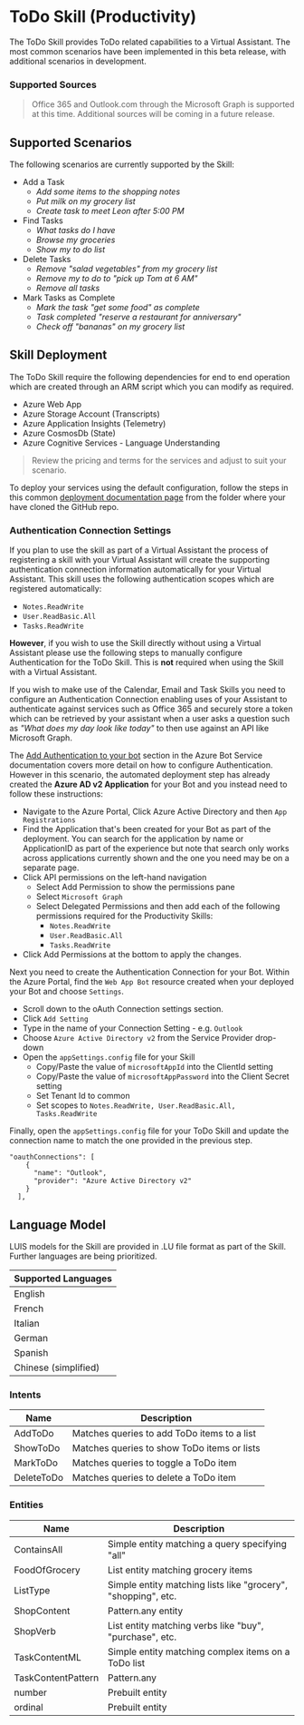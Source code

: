 # ToDo Skill (Productivity)

The ToDo Skill provides ToDo related capabilities to a Virtual Assistant.
The most common scenarios have been implemented in this beta release, with additional scenarios in development.

### Supported Sources

> Office 365 and Outlook.com through the Microsoft Graph is supported at this time. Additional sources will be coming in a future release.

## Supported Scenarios

The following scenarios are currently supported by the Skill:

- Add a Task
  - *Add some items to the shopping notes*
  - *Put milk on my grocery list*
  - *Create task to meet Leon after 5:00 PM*
- Find Tasks
  - *What tasks do I have*
  - *Browse my groceries*
  - *Show my to do list*
- Delete Tasks
  - *Remove "salad vegetables" from my grocery list*
  - *Remove my to do to "pick up Tom at 6 AM"*
  - *Remove all tasks*
- Mark Tasks as Complete
  - *Mark the task "get some food" as complete*
  - *Task completed "reserve a restaurant for anniversary"*
  - *Check off "bananas" on my grocery list*

## Skill Deployment

The ToDo Skill require the following dependencies for end to end operation which are created through an ARM script which you can modify as required.

- Azure Web App
- Azure Storage Account (Transcripts)
- Azure Application Insights (Telemetry)
- Azure CosmosDb (State)
- Azure Cognitive Services - Language Understanding

> Review the pricing and terms for the services and adjust to suit your scenario.

To deploy your services using the default configuration, follow the steps in this common [deployment documentation page](/docs/tutorials/assistantandskilldeploymentsteps.md) from the folder where your have cloned the GitHub repo.

### Authentication Connection Settings

If you plan to use the skill as part of a Virtual Assistant the process of registering a skill with your Virtual Assistant will create the supporting authentication connection information automatically for your Virtual Assistant. This skill uses the following authentication scopes which are registered automatically:
- `Notes.ReadWrite` 
- `User.ReadBasic.All`
- `Tasks.ReadWrite`

**However**, if you wish to use the Skill directly without using a Virtual Assistant please use the following steps to manually configure Authentication for the ToDo Skill. This is **not** required when using the Skill with a Virtual Assistant.

If you wish to make use of the Calendar, Email and Task Skills you need to configure an Authentication Connection enabling uses of your Assistant to authenticate against services such as Office 365 and securely store a token which can be retrieved by your assistant when a user asks a question such as *"What does my day look like today"* to then use against an API like Microsoft Graph.

The [Add Authentication to your bot](https://docs.microsoft.com/en-us/azure/bot-service/bot-builder-tutorial-authentication?view=azure-bot-service-3.0) section in the Azure Bot Service documentation covers more detail on how to configure Authentication. However in this scenario, the automated deployment step has already created the **Azure AD v2 Application** for your Bot and you instead need to follow these instructions:

- Navigate to the Azure Portal, Click Azure Active Directory and then `App Registrations`
- Find the Application that's been created for your Bot as part of the deployment. You can search for the application by name or ApplicationID as part of the experience but note that search only works across applications currently shown and the one you need may be on a separate page.
- Click API permissions on the left-hand navigation
  - Select Add Permission to show the permissions pane
  - Select `Microsoft Graph`
  - Select Delegated Permissions and then add each of the following permissions required for the Productivity Skills:
    - `Notes.ReadWrite` 
    - `User.ReadBasic.All`
    - `Tasks.ReadWrite`
 -  Click Add Permissions at the bottom to apply the changes.

Next you need to create the Authentication Connection for your Bot. Within the Azure Portal, find the `Web App Bot` resource created when your deployed your Bot and choose `Settings`. 

- Scroll down to the oAuth Connection settings section.
- Click `Add Setting`
- Type in the name of your Connection Setting - e.g. `Outlook`
- Choose `Azure Active Directory v2` from the Service Provider drop-down
- Open the `appSettings.config` file for your Skill
    - Copy/Paste the value of `microsoftAppId` into the ClientId setting
    - Copy/Paste the value of `microsoftAppPassword` into the Client Secret setting
    - Set Tenant Id to common
    - Set scopes to `Notes.ReadWrite, User.ReadBasic.All, Tasks.ReadWrite`

Finally, open the  `appSettings.config` file for your ToDo Skill and update the connection name to match the one provided in the previous step.

```
"oauthConnections": [
    {
      "name": "Outlook",
      "provider": "Azure Active Directory v2"
    }
  ],
```


## Language Model

LUIS models for the Skill are provided in .LU file format as part of the Skill. Further languages are being prioritized.

|Supported Languages |
|-|
|English|
|French|
|Italian|
|German|
|Spanish|
|Chinese (simplified)|

### Intents

|Name|Description|
|-|-|
|AddToDo| Matches queries to add ToDo items to a list |
|ShowToDo| Matches queries to show ToDo items or lists |
|MarkToDo| Matches queries to toggle a ToDo item |
|DeleteToDo| Matches queries to delete a ToDo item |

### Entities

|Name|Description|
|-|-|
|ContainsAll| Simple entity matching a query specifying "all" |
|FoodOfGrocery| List entity matching grocery items |
|ListType| Simple entity matching lists like "grocery", "shopping", etc. |
|ShopContent| Pattern.any entity|
|ShopVerb| List entity matching verbs like "buy", "purchase", etc. |
|TaskContentML| Simple entity matching complex items on a ToDo list |
|TaskContentPattern| Pattern.any |
|number| Prebuilt entity|
|ordinal| Prebuilt entity|

